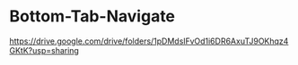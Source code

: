 # Bottom-Tab-Navigate
https://drive.google.com/drive/folders/1pDMdsIFvOd1i6DR6AxuTJ9OKhqz4GKtK?usp=sharing
